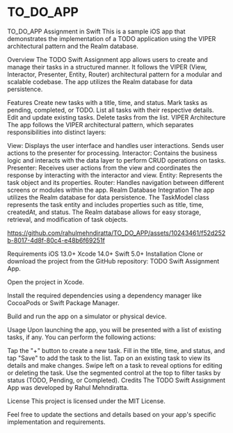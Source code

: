 # TO_DO_APP






TO_DO_APP Assignment in Swift
This is a sample iOS app that demonstrates the implementation of a TODO application using the VIPER architectural pattern and the Realm database.

Overview
The TODO Swift Assignment app allows users to create and manage their tasks in a structured manner. It follows the VIPER (View, Interactor, Presenter, Entity, Router) architectural pattern for a modular and scalable codebase. The app utilizes the Realm database for data persistence.

Features
Create new tasks with a title, time, and status.
Mark tasks as pending, completed, or TODO.
List all tasks with their respective details.
Edit and update existing tasks.
Delete tasks from the list.
VIPER Architecture
The app follows the VIPER architectural pattern, which separates responsibilities into distinct layers:

View: Displays the user interface and handles user interactions. Sends user actions to the presenter for processing.
Interactor: Contains the business logic and interacts with the data layer to perform CRUD operations on tasks.
Presenter: Receives user actions from the view and coordinates the response by interacting with the interactor and view.
Entity: Represents the task object and its properties.
Router: Handles navigation between different screens or modules within the app.
Realm Database Integration
The app utilizes the Realm database for data persistence. The TaskModel class represents the task entity and includes properties such as title, time, createdAt, and status. The Realm database allows for easy storage, retrieval, and modification of task objects.

https://github.com/rahulmehndiratta/TO_DO_APP/assets/10243461/f52d252b-8017-4d8f-80c4-e48b6f69251f


Requirements
iOS 13.0+
Xcode 14.0+
Swift 5.0+
Installation
Clone or download the project from the GitHub repository: TODO Swift Assignment App.

Open the project in Xcode.

Install the required dependencies using a dependency manager like CocoaPods or Swift Package Manager.

Build and run the app on a simulator or physical device.

Usage
Upon launching the app, you will be presented with a list of existing tasks, if any. You can perform the following actions:

Tap the "+" button to create a new task. Fill in the title, time, and status, and tap "Save" to add the task to the list.
Tap on an existing task to view its details and make changes.
Swipe left on a task to reveal options for editing or deleting the task.
Use the segmented control at the top to filter tasks by status (TODO, Pending, or Completed).
Credits
The TODO Swift Assignment App was developed by Rahul Mehndiratta.

License
This project is licensed under the MIT License.

Feel free to update the sections and details based on your app's specific implementation and requirements.
